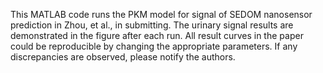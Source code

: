 This MATLAB code runs the PKM model for signal of SEDOM nanosensor prediction in Zhou, et al., in submitting. 
The urinary signal results are demonstrated in the figure after each run. 
All result curves in the paper could be reproducible by changing the appropriate parameters. 
If any discrepancies are observed, please notify the authors.
